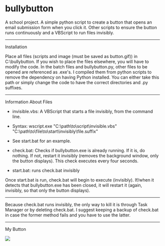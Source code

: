 bullybutton
===========

A school project. A simple python script to create a button that opens an email submission form when you click it. Other scripts to ensure the button runs continuously and a VBScript to run files invisibly.

********
Installation

Place all files (scripts and image (must be saved as button.gif)) in C:\bullybutton. If you wish to place the files elsewhere, you will have to modify the code. In the batch files and bullybutton.py, other files to be opened are referenced as .exe's. I compiled them from python scripts to remove the dependency on having Python installed. You can either take this path or simply change the code to have the correct directories and .py suffixes.

********
Information About Files
* invisible.vbs: A VBScript that starts a file invisibly, from the command line. 
* Syntax: wscript.exe "C:\path\to\script\invisible.vbs" "C:\path\to\file\to\start\invisibly\file.suffix" 
* See start.bat for an example.

* check.bat: Checks if bullybutton.exe is already running. If it is, do nothing. If not, restart it invisibly (removes the background window, only the button displays). This check executes every four seconds.

* start.bat: runs check.bat invisibly

Once start.bat is run, check.bat will begin to execute (invisibly). If/when it detects that bullybutton.exe has been closed, it will restart it (again, invisibly, so that only the button displays).

********
Because check.bat runs invisibly, the only way to kill it is through Task Manager or by deleting check.bat. I suggest keeping a backup of check.bat in case the former method fails and you have to use the latter.

********
My Button

![](http://i.imgur.com/EABVpXK.gif)
